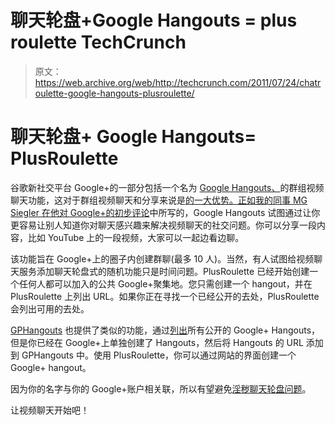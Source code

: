 # 聊天轮盘+Google Hangouts = plus roulette TechCrunch

> 原文：<https://web.archive.org/web/http://techcrunch.com/2011/07/24/chatroulette-google-hangouts-plusroulette/>

# 聊天轮盘+ Google Hangouts= PlusRoulette

谷歌新社交平台 Google+的一部分包括一个名为 [Google Hangouts、](https://web.archive.org/web/20230205013553/http://www.google.com/support/+/bin/static.py?hl=en&page=guide.cs&guide=1257349&rd=1)的群组视频聊天功能，这对于群组视频聊天和分享来说是[的一大优势。正如我的同事 MG Siegler 在](https://web.archive.org/web/20230205013553/https://techcrunch.com/2011/07/06/facebook-video-chat-google-hangouts/)[他对 Google+的初步评论](https://web.archive.org/web/20230205013553/https://techcrunch.com/2011/06/28/google-plus/)中所写的，Google Hangouts 试图通过让你更容易让别人知道你对聊天感兴趣来解决视频聊天的社交问题。你可以分享一段内容，比如 YouTube 上的一段视频，大家可以一起边看边聊。

该功能旨在 Google+上的圈子内创建群聊(最多 10 人)。当然，有人试图给视频聊天服务添加聊天轮盘式的随机功能只是时间问题。PlusRoulette 已经开始创建一个任何人都可以加入的公共 Google+聚集地。您只需创建一个 hangout，并在 PlusRoulette 上列出 URL。如果你正在寻找一个已经公开的去处，PlusRoulette 会列出可用的去处。

[GPHangouts](https://web.archive.org/web/20230205013553/http://gphangouts.com/) 也提供了类似的功能，通过[列出](https://web.archive.org/web/20230205013553/http://www.businessinsider.com/google-plus-public-hangouts-2011-7)所有公开的 Google+ Hangouts，但是你已经在 Google+上单独创建了 Hangouts，然后将 Hangouts 的 URL 添加到 GPHangouts 中。使用 PlusRoulette，你可以通过网站的界面创建一个 Google+ hangout。

因为你的名字与你的 Google+账户相关联，所以有望避免[淫秽聊天轮盘问题](https://web.archive.org/web/20230205013553/https://techcrunch.com/2011/05/04/chatroulette-parts-with-private-parts-looking-for-a-new-look/)。

让视频聊天开始吧！